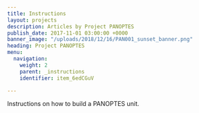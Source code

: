 ```yaml
---
title: Instructions
layout: projects
description: Articles by Project PANOPTES
publish_date: 2017-11-01 03:00:00 +0000
banner_image: "/uploads/2018/12/16/PAN001_sunset_banner.png"
heading: Project PANOPTES
menu:
  navigation:
    weight: 2
    parent: _instructions
    identifier: item_6edCGuV

---
```

Instructions on how to build a PANOPTES unit.
